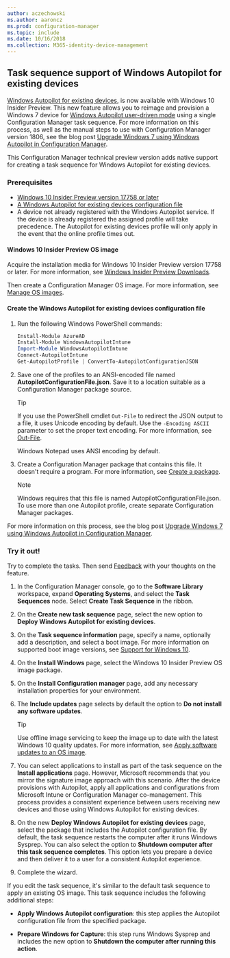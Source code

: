 ```yaml
---
author: aczechowski
ms.author: aaroncz
ms.prod: configuration-manager
ms.topic: include
ms.date: 10/16/2018
ms.collection: M365-identity-device-management
---
```


## <a name="bkmk_autopilot"></a> Task sequence support of Windows Autopilot for existing devices
<!--1358333-->

[Windows Autopilot for existing devices](https://techcommunity.microsoft.com/t5/Windows-IT-Pro-Blog/New-Windows-Autopilot-capabilities-and-expanded-partner-support/ba-p/260430), is now available with Windows 10 Insider Preview. This new feature allows you to reimage and provision a Windows 7 device for [Windows Autopilot user-driven mode](https://docs.microsoft.com/windows/deployment/windows-autopilot/user-driven) using a single Configuration Manager task sequence. For more information on this process, as well as the manual steps to use with Configuration Manager version 1806, see the blog post [Upgrade Windows 7 using Windows Autopilot in Configuration Manager](https://techcommunity.microsoft.com/t5/Windows-IT-Pro-Blog/Upgrade-Windows-7-using-Windows-Autopilot-in-Configuration/ba-p/267747). 

This Configuration Manager technical preview version adds native support for creating a task sequence for Windows Autopilot for existing devices. 


### Prerequisites

- [Windows 10 Insider Preview version 17758 or later](#bkmk_autopilot-image)  
- [A Windows Autopilot for existing devices configuration file](#bkmk_autopilot-json)  
- A device not already registered with the Windows Autopilot service. If the device is already registered the assigned profile will take precedence. The Autopilot for existing devices profile will only apply in the event that the online profile times out.


#### <a name="bkmk_autopilot-image"></a> Windows 10 Insider Preview OS image
Acquire the installation media for Windows 10 Insider Preview version 17758 or later. For more information, see [Windows Insider Preview Downloads](https://www.microsoft.com/software-download/windowsinsiderpreviewadvanced).  

Then create a Configuration Manager OS image. For more information, see [Manage OS images](/sccm/osd/get-started/manage-operating-system-images).

#### <a name="bkmk_autopilot-json"></a> Create the Windows Autopilot for existing devices configuration file
1. Run the following Windows PowerShell commands:  

    ``` PowerShell  
    Install-Module AzureAD
    Install-Module WindowsAutopilotIntune 
    Import-Module WindowsAutopilotIntune 
    Connect-AutopilotIntune 
    Get-AutopilotProfile | ConvertTo-AutopilotConfigurationJSON 
    ```  

2. Save one of the profiles to an ANSI-encoded file named **AutopilotConfigurationFile.json**. Save it to a location suitable as a Configuration Manager package source.  

    > [!Tip]  
    > If you use the PowerShell cmdlet `Out-File` to redirect the JSON output to a file, it uses Unicode encoding by default. Use the `-Encoding ASCII` parameter to set the proper text encoding. For more information, see [Out-File](/powershell/module/microsoft.powershell.utility/out-file#parameters).  
    > 
    > Windows Notepad uses ANSI encoding by default.  

3. Create a Configuration Manager package that contains this file. It doesn't require a program. For more information, see [Create a package](/sccm/apps/deploy-use/packages-and-programs#create-a-package-and-program).  

    > [!NOTE]  
    > Windows requires that this file is named AutopilotConfigurationFile.json. To use more than one Autopilot profile, create separate Configuration Manager packages.  

For more information on this process, see the blog post [Upgrade Windows 7 using Windows Autopilot in Configuration Manager](https://techcommunity.microsoft.com/t5/Windows-IT-Pro-Blog/Upgrade-Windows-7-using-Windows-Autopilot-in-Configuration/ba-p/267747).


### Try it out!

Try to complete the tasks. Then send [Feedback](/sccm/core/understand/find-help#product-feedback) with your thoughts on the feature.

1. In the Configuration Manager console, go to the **Software Library** workspace, expand **Operating Systems**, and select the **Task Sequences** node. Select **Create Task Sequence** in the ribbon.  

2. On the **Create new task sequence** page, select the new option to **Deploy Windows Autopilot for existing devices**.  

3. On the **Task sequence information** page, specify a name, optionally add a description, and select a boot image. For more information on supported boot image versions, see [Support for Windows 10](/sccm/core/plan-design/configs/support-for-windows-10#windows-10-adk).  

4. On the **Install Windows** page, select the Windows 10 Insider Preview OS image package.  

5. On the **Install Configuration manager** page, add any necessary installation properties for your environment.  

6. The **Include updates** page selects by default the option to **Do not install any software updates**.  

    > [!Tip]  
    > Use offline image servicing to keep the image up to date with the latest Windows 10 quality updates. For more information, see [Apply software updates to an OS image](/sccm/osd/get-started/manage-operating-system-images#BKMK_OSImagesApplyUpdates).  

7. You can select applications to install as part of the task sequence on the **Install applications** page. However, Microsoft recommends that you mirror the signature image approach with this scenario. After the device provisions with Autopilot, apply all applications and configurations from Microsoft Intune or Configuration Manager co-management. This process provides a consistent experience between users receiving new devices and those using Windows Autopilot for existing devices.  

8. On the new **Deploy Windows Autopilot for existing devices** page, select the package that includes the Autopilot configuration file. By default, the task sequence restarts the computer after it runs Windows Sysprep. You can also select the option to **Shutdown computer after this task sequence completes**. This option lets you prepare a device and then deliver it to a user for a consistent Autopilot experience.  

9. Complete the wizard.  

If you edit the task sequence, it's similar to the default task sequence to apply an existing OS image. This task sequence includes the following additional steps:  

- **Apply Windows Autopilot configuration**: this step applies the Autopilot configuration file from the specified package.  

- **Prepare Windows for Capture**: this step runs Windows Sysprep and includes the new option to **Shutdown the computer after running this action**.  


